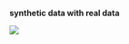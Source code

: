 **synthetic data with real data**


<img src="https://private-user-images.githubusercontent.com/107359054/350895012-dfaf242a-557a-43c3-b748-b2eb04159370.png?jwt=eyJhbGciOiJIUzI1NiIsInR5cCI6IkpXVCJ9.eyJpc3MiOiJnaXRodWIuY29tIiwiYXVkIjoicmF3LmdpdGh1YnVzZXJjb250ZW50LmNvbSIsImtleSI6ImtleTUiLCJleHAiOjE3MjE2Mzc1NjUsIm5iZiI6MTcyMTYzNzI2NSwicGF0aCI6Ii8xMDczNTkwNTQvMzUwODk1MDEyLWRmYWYyNDJhLTU1N2EtNDNjMy1iNzQ4LWIyZWIwNDE1OTM3MC5wbmc_WC1BbXotQWxnb3JpdGhtPUFXUzQtSE1BQy1TSEEyNTYmWC1BbXotQ3JlZGVudGlhbD1BS0lBVkNPRFlMU0E1M1BRSzRaQSUyRjIwMjQwNzIyJTJGdXMtZWFzdC0xJTJGczMlMkZhd3M0X3JlcXVlc3QmWC1BbXotRGF0ZT0yMDI0MDcyMlQwODM0MjVaJlgtQW16LUV4cGlyZXM9MzAwJlgtQW16LVNpZ25hdHVyZT04OWFlYTlmOWE4MGM0OWQ0MzZmMDdiMzVkNGM3NjIzZWFjZTc0ZWYwZGQ3ZTI0YzVlNTU1ZDkwODdkYTdlNjgxJlgtQW16LVNpZ25lZEhlYWRlcnM9aG9zdCZhY3Rvcl9pZD0wJmtleV9pZD0wJnJlcG9faWQ9MCJ9.FjxlUXTRPwfbcA5t5wWzd1lGdbxFMKJfoas2D_cn3wg">


